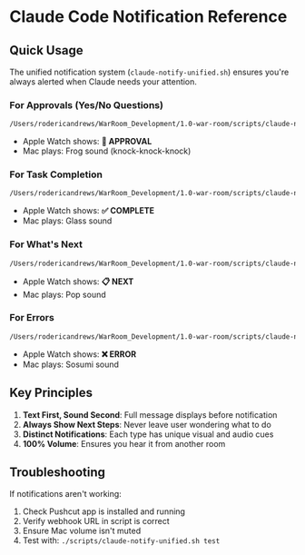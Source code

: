 # Claude Code Notification Reference

## Quick Usage

The unified notification system (`claude-notify-unified.sh`) ensures you're always alerted when Claude needs your attention.

### For Approvals (Yes/No Questions)
```bash
/Users/rodericandrews/WarRoom_Development/1.0-war-room/scripts/claude-notify-unified.sh approval "Deploy to production?" "Will update live site"
```
- Apple Watch shows: **🚨 APPROVAL**
- Mac plays: Frog sound (knock-knock-knock)

### For Task Completion
```bash
/Users/rodericandrews/WarRoom_Development/1.0-war-room/scripts/claude-notify-unified.sh complete "Database migration successful" "Ready for next task"
```
- Apple Watch shows: **✅ COMPLETE**
- Mac plays: Glass sound

### For What's Next
```bash
/Users/rodericandrews/WarRoom_Development/1.0-war-room/scripts/claude-notify-unified.sh next "All tests passing" "1. Deploy\n2. Document\n3. Next feature"
```
- Apple Watch shows: **📋 NEXT**
- Mac plays: Pop sound

### For Errors
```bash
/Users/rodericandrews/WarRoom_Development/1.0-war-room/scripts/claude-notify-unified.sh error "Build failed" "Check error logs"
```
- Apple Watch shows: **❌ ERROR**
- Mac plays: Sosumi sound

## Key Principles

1. **Text First, Sound Second**: Full message displays before notification
2. **Always Show Next Steps**: Never leave user wondering what to do
3. **Distinct Notifications**: Each type has unique visual and audio cues
4. **100% Volume**: Ensures you hear it from another room

## Troubleshooting

If notifications aren't working:
1. Check Pushcut app is installed and running
2. Verify webhook URL in script is correct
3. Ensure Mac volume isn't muted
4. Test with: `./scripts/claude-notify-unified.sh test`